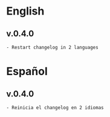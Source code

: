 # English
## v.0.4.0
    - Restart changelog in 2 languages

# Español
## v.0.4.0
    - Reinicia el changelog en 2 idiomas
